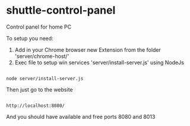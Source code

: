 # shuttle-control-panel
Control panel for home PC

To setup you need:

1. Add in your Chrome browser new Extension from the folder 'server/chrome-host/'
2. Exec file to setup win services 'server/install-server.js' using NodeJs

<code>
node server/install-server.js
</code>

Then just go to the website 

<code>
http://localhost:8080/
</code>

And you should have available and free ports 8080 and 8013
